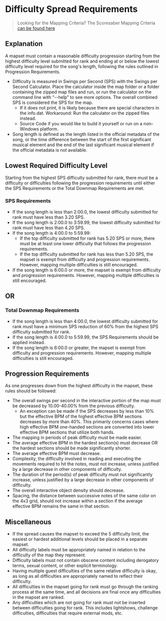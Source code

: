 # Difficulty Spread Requirements

> Looking for the Mapping Criteria?
 The Scoresaber Mapping Criteria [can be found here](./mapping-criteria.md)  

## Explanation
A mapset must contain a reasonable difficulty progression starting from the highest  difficulty level submitted for rank and ending at or below the lowest difficulty level required for the song's length, following the rules outlined in Progression Requirements.

- Difficulty is measured in Swings per Second (SPS) with the Swings per Second Calculator. Place the calculator inside the map folder or a folder containing the zipped map files and run, or run the calculator on the command line with “--help” to see more options. The overall combined SPS is considered the SPS for the map.
  - If it does not print, it is likely because there are special characters in the info.dat. Workaround: Run the calculator on the zipped files instead.
  - Source Code if you would like to build it yourself or run on a non-Windows platform.
- Song length is defined as the length listed in the official metadata of the song, or the time difference between the start of the first significant musical element and the end of the last significant musical element if the official metadata is not available.

## Lowest Required Difficulty Level
Starting from the highest SPS difficulty submitted for rank, there must be a difficulty or difficulties following the progression requirements until either the SPS Requirements or the Total Downmap Requirements are met.

### SPS Requirements

- If the song length is less than 2:00.0, the lowest difficulty submitted for rank must have less than 3.20 SPS.
- If the song length is 2:00.0 to 3:59.99, the lowest difficulty submitted for rank must have less than 4.20 SPS.
- If the song length is 4:00.0 to 5:59.99:
  - If the top difficulty submitted for rank has 5.20 SPS or more, there must be at least one lower difficulty that follows the progression requirements.
  - If the top difficulty submitted for rank has less than 5.20 SPS, the mapset is exempt from difficulty and progression requirements. However, mapping multiple difficulties is still encouraged.
- If the song length is 6:00.0 or more, the mapset is exempt from difficulty and progression requirements. However, mapping multiple difficulties is still encouraged.

## OR

### Total Downmap Requirements

- If the song length is less than 4:00.0, the lowest difficulty submitted for rank must have a minimum SPS reduction of 60% from the highest SPS difficulty submitted for rank.
- If the song length is 4:00.0 to 5:59.99, the SPS Requirements should be applied instead.
- If the song length is 6:00.0 or greater, the mapset is exempt from difficulty and progression requirements. However, mapping multiple difficulties is still encouraged.

## Progression Requirements
As one progresses down from the highest difficulty in the mapset, these rules should be followed:

- The overall swings per second in the interactive portion of the map must be decreased by 10.00-40.00% from the previous difficulty.
  - An exception can be made if the SPS decreases by less than 10% but the effective BPM of the highest effective BPM sections decreases by more than 40%. This primarily concerns cases where high effective BPM one-handed sections are converted into lower effective BPM sections that utilize both hands.
- The mapping in periods of peak difficulty must be made easier.
- The average effective BPM in the hardest section(s) must decrease OR the hardest sections should be made significantly shorter.
- The average effective BPM must decrease.
- Complexity, the difficulty involved in reading and executing the movements required to hit the notes, must not increase, unless justified by a large decrease in other components of difficulty.
- The duration of the period(s) of peak difficulty must not significantly increase, unless justified by a large decrease in other components of difficulty.
- The overall interactive object density should decrease.
- Spacing, the distance between successive notes of the same color on the 4x3 grid, should not increase within a section if the average effective BPM remains the same in that section.

## Miscellaneous

- If the spread causes the mapset to exceed the 5 difficulty limit, the easiest or hardest additional levels should be placed in a separate mapset.
- All difficulty labels must be appropriately named in relation to the difficulty of the map they represent.
- Difficulty labels must not contain obscene content including derogatory terms, sexual content, or other explicit terminology.
- Having multiple guest difficulties of the same relative difficulty is okay, as long as all difficulties are appropriately named to reflect their difficulty.
- All difficulties in the mapset going for rank must go through the ranking process at the same time, and all decisions are final once any difficulties in the mapset are ranked.
- Any difficulties which are not going for rank must not be inserted between difficulties going for rank. This includes lightshows, challenge difficulties, difficulties that require external mods, etc.
